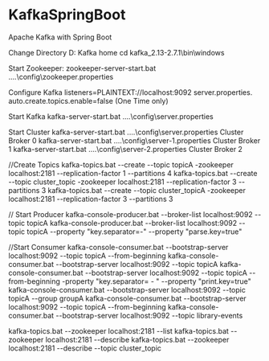 # KafkaSpringBoot
Apache Kafka with Spring Boot


Change Directory 	D:
Kafka home	cd kafka_2.13-2.7.1\bin\windows

Start Zookeeper:	zookeeper-server-start.bat ..\..\config\zookeeper.properties

Configure Kafka 	listeners=PLAINTEXT://localhost:9092
server.properties.	auto.create.topics.enable=false
(One Time only)

Start Kafka 	kafka-server-start.bat ..\..\config\server.properties

Start Cluster
kafka-server-start.bat ..\..\config\server.properties	Cluster	Broker 0
kafka-server-start.bat ..\..\config\server-1.properties	Cluster	Broker 1
kafka-server-start.bat ..\..\config\server-2.properties	Cluster	Broker 2


//Create Topics
kafka-topics.bat --create --topic topicA -zookeeper localhost:2181 --replication-factor 1 --partitions 4
kafka-topics.bat --create --topic cluster_topic -zookeeper localhost:2181 --replication-factor 3 --partitions 3
kafka-topics.bat --create --topic cluster_topicA -zookeeper localhost:2181 --replication-factor 3 --partitions 3

// Start Producer
kafka-console-producer.bat --broker-list localhost:9092 --topic topicA
kafka-console-producer.bat --broker-list localhost:9092 --topic topicA --property "key.separator=-" --property "parse.key=true"


//Start Consumer
kafka-console-consumer.bat --bootstrap-server localhost:9092 --topic topicA --from-beginning
kafka-console-consumer.bat --bootstrap-server localhost:9092 --topic topicA
kafka-console-consumer.bat --bootstrap-server localhost:9092 --topic topicA --from-beginning -property "key.separator= - " --property "print.key=true"
kafka-console-consumer.bat --bootstrap-server localhost:9092 --topic topicA --group groupA
kafka-console-consumer.bat --bootstrap-server localhost:9092 --topic topicA --from-beginning
kafka-console-consumer.bat --bootstrap-server localhost:9092 --topic library-events


kafka-topics.bat --zookeeper localhost:2181 --list
kafka-topics.bat --zookeeper localhost:2181 --describe
kafka-topics.bat --zookeeper localhost:2181 --describe --topic cluster_topic
